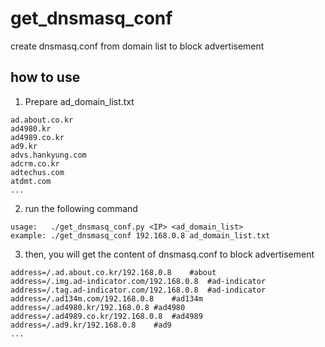 # get_dnsmasq_conf
create dnsmasq.conf from domain list to block advertisement

## how to use
1. Prepare ad_domain_list.txt
```
ad.about.co.kr
ad4980.kr
ad4989.co.kr
ad9.kr
advs.hankyung.com
adcrm.co.kr
adtechus.com
atdmt.com
...
```
2. run the following command
```
usage:   ./get_dnsmasq_conf.py <IP> <ad_domain_list>
example: ./get_dnsmasq_conf 192.168.0.8 ad_domain_list.txt
```
3. then, you will get the content of dnsmasq.conf to block advertisement
```
address=/.ad.about.co.kr/192.168.0.8    #about
address=/.img.ad-indicator.com/192.168.0.8  #ad-indicator
address=/.tag.ad-indicator.com/192.168.0.8  #ad-indicator
address=/.ad134m.com/192.168.0.8    #ad134m
address=/.ad4980.kr/192.168.0.8 #ad4980
address=/.ad4989.co.kr/192.168.0.8  #ad4989
address=/.ad9.kr/192.168.0.8    #ad9
...
```
